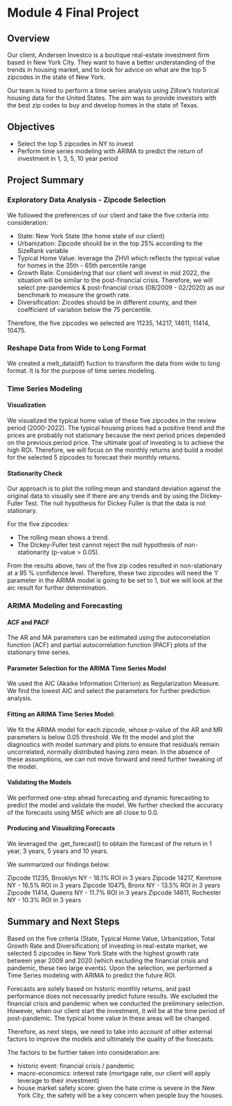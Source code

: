 # Module 4 Final Project


## Overview 

Our client, Andersen Investco is a boutique real-estate investment firm based in New York City. They want to have a better understanding of the trends in housing market, and to look for advice on what are the top 5 zipcodes in the state of New York.

Our team is hired to perform a time series analysis using Zillow’s historical housing data for the United States. The aim was to provide investors with the best zip codes to buy and develop homes in the state of Texas.


## Objectives

- Select the top 5 zipcodes in NY to invest
- Perform time series modeling with ARIMA to predict the return of investment in 1, 3, 5, 10 year period


## Project Summary

### Exploratory Data Analysis - Zipcode Selection

We followed the preferences of our client and take the five criteria into consideration: 

* State: New York State (the home state of our client)
* Urbanization: Zipcode should be in the top 25% according to the SizeRank variable
* Typical Home Value: leverage the ZHVI which reflects the typical value for homes in the 35th - 65th percentile range
* Growth Rate: Considering that our client will invest in mid 2022, the situation will be similar to the post-financial crisis. Therefore, we will select pre-pandemics & post-financial crisis (08/2009 - 02/2020) as our benchmark to measure the growth rate.
* Diversification: Zicodes should be in different county, and their coefficient of variation below the 75 percentile.

Therefore, the five zipcodes we selected are 11235, 14217, 14611, 11414, 10475.

### Reshape Data from Wide to Long Format

We created a melt_data(df) fuction to transform the data from wide to long format. It is for the purpose of time series modeling.

### Time Series Modeling

#### Visualization

We visualized the typical home value of these five zipcodes in the review period (2000-2022). The typical housing prices had a positive trend and the prices are probably not stationary because the next period prices depended on the previous period price. The ultimate goal of investing is to achieve the high ROI. Therefore, we will focus on the monthly returns and build a model for the selected 5 zipcodes to forecast their monthly returns.

#### Stationarity Check

Our approach is to plot the rolling mean and standard deviation against the original data to visually see if there are any trends and by using the Dickey-Fuller Test. The null hypothesis for Dickey Fuller is that the data is not stationary. 

For the five zipcodes: 
* The rolling mean shows a trend. 
* The Dickey-Fuller test cannot reject the null hypothesis of non-stationarity (p-value > 0.05).

From the results above, two of the five zip codes resulted in non-stationary at a 95 % confidence level. Therefore, these two zipcodes will need the ‘I’ parameter in the ARIMA model is going to be set to 1, but we will look at the aic result for further determination.

### ARIMA Modeling and Forecasting

#### ACF and PACF

The AR and MA parameters can be estimated using the autocorrelation function (ACF) and partial autocorrelation function (PACF) plots of the stationary time series.

#### Parameter Selection for the ARIMA Time Series Model

We used the AIC (Akaike Information Criterion) as Regularization Measure. We find the lowest AIC and select the parameters for further prediction analysis. 

#### Fitting an ARIMA Time Series Model:

We fit the ARIMA model for each zipcode, whose p-value of the AR and MR parameters is below 0.05 threshold. We fit the model and plot the diagnostics with model summary and plots to ensure that residuals remain uncorrelated, normally distributed having zero mean. In the absence of these assumptions, we can not move forward and need further tweaking of the model.

#### Validating the Models

We performed one-step ahead forecasting and dynamic forecasting to predict the model and validate the model. We further checked the accuracy of the forecasts using MSE which are all close to 0.0.

#### Producing and Visualizing Forecasts

We leveraged the .get_forecast() to obtain the forecast of the return in 1 year, 3 years, 5 years and 10 years. 

We summarized our findings below:

Zipcode 11235, Brooklyn NY - 18.1% ROI in 3 years
Zipcode 14217, Kenmore NY - 16.5% ROI in 3 years
Zipcode 10475, Bronx NY - 13.5% ROI in 3 years
Zipcode 11414, Queens NY - 11.7% ROI in 3 years
Zipcode 14611, Rochester NY - 10.3% ROI in 3 years

## Summary and Next Steps

Based on the five criteria (State, Typical Home Value, Urbanization, Total Growth Rate and Diversification) of investing in real-estate market, we selected 5 zipcodes in New York State with the highest growth rate between year 2009 and 2020 (which excluding the financial crisis and pandemic, these two large events). Upon the selection, we performed a Time Series modeling with ARIMA to predict the future ROI.

Forecasts are solely based on historic monthly returns, and past performance does not necessarily predict future results. We excluded the financial crisis and pandemic when we conducted the preliminary selection. However, when our client start the investment, it will be at the time period of post-pandemic. The typical home value in these areas will be changed.

Therefore, as next steps, we need to take into account of other external factors to improve the models and ultimately the quality of the forecasts.

The factors to be further taken into consideration are:

* historic event: financial crisis / pandemic
* macro-economics: interest rate (mortgage rate, our client will apply leverage to their investment)
* house market safety score: given the hate crime is severe in the New York City, the safety will be a key concern when people buy the houses.